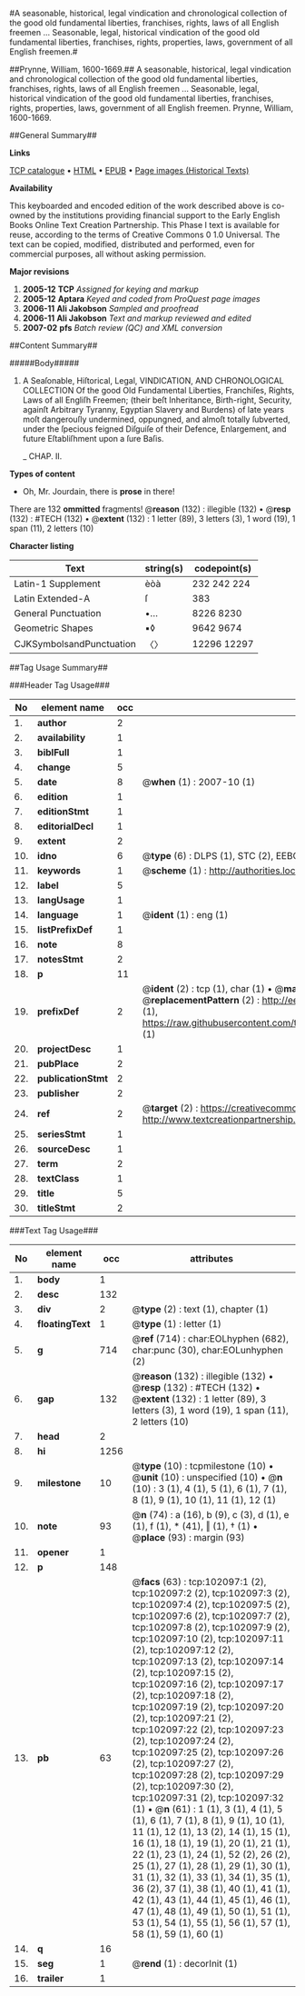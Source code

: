 #A seasonable, historical, legal vindication and chronological collection of the good old fundamental liberties, franchises, rights, laws of all English freemen ... Seasonable, legal, historical vindication of the good old fundamental liberties, franchises, rights, properties, laws, government of all English freemen.#

##Prynne, William, 1600-1669.##
A seasonable, historical, legal vindication and chronological collection of the good old fundamental liberties, franchises, rights, laws of all English freemen ...
Seasonable, legal, historical vindication of the good old fundamental liberties, franchises, rights, properties, laws, government of all English freemen.
Prynne, William, 1600-1669.

##General Summary##

**Links**

[TCP catalogue](http://www.ota.ox.ac.uk/tcp/)  • 
[HTML](http://tei.it.ox.ac.uk/tcp/Texts-HTML/free/A56/A56227.html)  • 
[EPUB](http://tei.it.ox.ac.uk/tcp/Texts-EPUB/free/A56/A56227.epub) • 
[Page images (Historical Texts)](https://data.historicaltexts.jisc.ac.uk/view?pubId=eebo-14054328e&pageId=eebo-14054328e-102097-1)

**Availability**

This keyboarded and encoded edition of the
	       work described above is co-owned by the institutions
	       providing financial support to the Early English Books
	       Online Text Creation Partnership. This Phase I text is
	       available for reuse, according to the terms of Creative
	       Commons 0 1.0 Universal. The text can be copied,
	       modified, distributed and performed, even for
	       commercial purposes, all without asking permission.

**Major revisions**

1. __2005-12__ __TCP__ *Assigned for keying and markup*
1. __2005-12__ __Aptara__ *Keyed and coded from ProQuest page images*
1. __2006-11__ __Ali Jakobson__ *Sampled and proofread*
1. __2006-11__ __Ali Jakobson__ *Text and markup reviewed and edited*
1. __2007-02__ __pfs__ *Batch review (QC) and XML conversion*

##Content Summary##

#####Body#####

1. A Seaſonable, Hiſtorical, Legal,
VINDICATION,
AND
CHRONOLOGICAL COLLECTION
Of the good Old Fundamental
Liberties, Franchiſes, Rights, Laws of all Engliſh
Freemen; (their beſt Inheritance, Birth-right, Security,
againſt Arbitrary Tyranny, Egyptian Slavery
and Burdens) of late years moſt dangerouſly
undermined, oppungned, and almoſt totally ſubverted,
under the ſpecious feigned Diſguiſe of their
Defence, Enlargement, and future Eſtabliſhment
upon a ſure Baſis.

    _ CHAP. II.

**Types of content**

  * Oh, Mr. Jourdain, there is **prose** in there!

There are 132 **ommitted** fragments! 
 @__reason__ (132) : illegible (132)  •  @__resp__ (132) : #TECH (132)  •  @__extent__ (132) : 1 letter (89), 3 letters (3), 1 word (19), 1 span (11), 2 letters (10)

**Character listing**


|Text|string(s)|codepoint(s)|
|---|---|---|
|Latin-1 Supplement|èòà|232 242 224|
|Latin Extended-A|ſ|383|
|General Punctuation|•…|8226 8230|
|Geometric Shapes|▪◊|9642 9674|
|CJKSymbolsandPunctuation|〈〉|12296 12297|

##Tag Usage Summary##

###Header Tag Usage###

|No|element name|occ|attributes|
|---|---|---|---|
|1.|__author__|2||
|2.|__availability__|1||
|3.|__biblFull__|1||
|4.|__change__|5||
|5.|__date__|8| @__when__ (1) : 2007-10 (1)|
|6.|__edition__|1||
|7.|__editionStmt__|1||
|8.|__editorialDecl__|1||
|9.|__extent__|2||
|10.|__idno__|6| @__type__ (6) : DLPS (1), STC (2), EEBO-CITATION (1), OCLC (1), VID (1)|
|11.|__keywords__|1| @__scheme__ (1) : http://authorities.loc.gov/ (1)|
|12.|__label__|5||
|13.|__langUsage__|1||
|14.|__language__|1| @__ident__ (1) : eng (1)|
|15.|__listPrefixDef__|1||
|16.|__note__|8||
|17.|__notesStmt__|2||
|18.|__p__|11||
|19.|__prefixDef__|2| @__ident__ (2) : tcp (1), char (1)  •  @__matchPattern__ (2) : ([0-9\-]+):([0-9IVX]+) (1), (.+) (1)  •  @__replacementPattern__ (2) : http://eebo.chadwyck.com/downloadtiff?vid=$1&page=$2 (1), https://raw.githubusercontent.com/textcreationpartnership/Texts/master/tcpchars.xml#$1 (1)|
|20.|__projectDesc__|1||
|21.|__pubPlace__|2||
|22.|__publicationStmt__|2||
|23.|__publisher__|2||
|24.|__ref__|2| @__target__ (2) : https://creativecommons.org/publicdomain/zero/1.0/ (1), http://www.textcreationpartnership.org/docs/. (1)|
|25.|__seriesStmt__|1||
|26.|__sourceDesc__|1||
|27.|__term__|2||
|28.|__textClass__|1||
|29.|__title__|5||
|30.|__titleStmt__|2||


###Text Tag Usage###

|No|element name|occ|attributes|
|---|---|---|---|
|1.|__body__|1||
|2.|__desc__|132||
|3.|__div__|2| @__type__ (2) : text (1), chapter (1)|
|4.|__floatingText__|1| @__type__ (1) : letter (1)|
|5.|__g__|714| @__ref__ (714) : char:EOLhyphen (682), char:punc (30), char:EOLunhyphen (2)|
|6.|__gap__|132| @__reason__ (132) : illegible (132)  •  @__resp__ (132) : #TECH (132)  •  @__extent__ (132) : 1 letter (89), 3 letters (3), 1 word (19), 1 span (11), 2 letters (10)|
|7.|__head__|2||
|8.|__hi__|1256||
|9.|__milestone__|10| @__type__ (10) : tcpmilestone (10)  •  @__unit__ (10) : unspecified (10)  •  @__n__ (10) : 3 (1), 4 (1), 5 (1), 6 (1), 7 (1), 8 (1), 9 (1), 10 (1), 11 (1), 12 (1)|
|10.|__note__|93| @__n__ (74) : a (16), b (9), c (3), d (1), e (1), f (1), * (41), ‖ (1), † (1)  •  @__place__ (93) : margin (93)|
|11.|__opener__|1||
|12.|__p__|148||
|13.|__pb__|63| @__facs__ (63) : tcp:102097:1 (2), tcp:102097:2 (2), tcp:102097:3 (2), tcp:102097:4 (2), tcp:102097:5 (2), tcp:102097:6 (2), tcp:102097:7 (2), tcp:102097:8 (2), tcp:102097:9 (2), tcp:102097:10 (2), tcp:102097:11 (2), tcp:102097:12 (2), tcp:102097:13 (2), tcp:102097:14 (2), tcp:102097:15 (2), tcp:102097:16 (2), tcp:102097:17 (2), tcp:102097:18 (2), tcp:102097:19 (2), tcp:102097:20 (2), tcp:102097:21 (2), tcp:102097:22 (2), tcp:102097:23 (2), tcp:102097:24 (2), tcp:102097:25 (2), tcp:102097:26 (2), tcp:102097:27 (2), tcp:102097:28 (2), tcp:102097:29 (2), tcp:102097:30 (2), tcp:102097:31 (2), tcp:102097:32 (1)  •  @__n__ (61) : 1 (1), 3 (1), 4 (1), 5 (1), 6 (1), 7 (1), 8 (1), 9 (1), 10 (1), 11 (1), 12 (1), 13 (2), 14 (1), 15 (1), 16 (1), 18 (1), 19 (1), 20 (1), 21 (1), 22 (1), 23 (1), 24 (1), 52 (2), 26 (2), 25 (1), 27 (1), 28 (1), 29 (1), 30 (1), 31 (1), 32 (1), 33 (1), 34 (1), 35 (1), 36 (2), 37 (1), 38 (1), 40 (1), 41 (1), 42 (1), 43 (1), 44 (1), 45 (1), 46 (1), 47 (1), 48 (1), 49 (1), 50 (1), 51 (1), 53 (1), 54 (1), 55 (1), 56 (1), 57 (1), 58 (1), 59 (1), 60 (1)|
|14.|__q__|16||
|15.|__seg__|1| @__rend__ (1) : decorInit (1)|
|16.|__trailer__|1||
